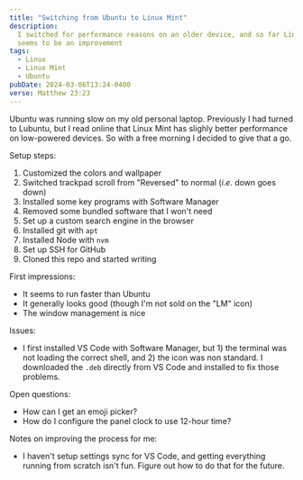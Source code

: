 ```yaml
---
title: "Switching from Ubuntu to Linux Mint"
description:
  I switched for performance reasons on an older device, and so far Linux Mint
  seems to be an improvement
tags:
  - Linux
  - Linux Mint
  - Ubuntu
pubDate: 2024-03-06T13:24-0400
verse: Matthew 23:23
---
```


Ubuntu was running slow on my old personal laptop. Previously I had turned to
Lubuntu, but I read online that Linux Mint has slighly better performance on
low-powered devices. So with a free morning I decided to give that a go.

Setup steps:

1. Customized the colors and wallpaper
1. Switched trackpad scroll from "Reversed" to normal (_i.e._ down goes down)
1. Installed some key programs with Software Manager
1. Removed some bundled software that I won't need
1. Set up a custom search engine in the browser
1. Installed git with `apt`
1. Installed Node with `nvm`
1. Set up SSH for GitHub
1. Cloned this repo and started writing

First impressions:

- It seems to run faster than Ubuntu
- It generally looks good (though I'm not sold on the "LM" icon)
- The window management is nice

Issues:

- I first installed VS Code with Software Manager, but 1) the terminal was not
  loading the correct shell, and 2) the icon was non standard. I downloaded the
  `.deb` directly from VS Code and installed to fix those problems.

Open questions:

- How can I get an emoji picker?
- How do I configure the panel clock to use 12-hour time?

Notes on improving the process for me:

- I haven't setup settings sync for VS Code, and getting everything running from
  scratch isn't fun. Figure out how to do that for the future.
